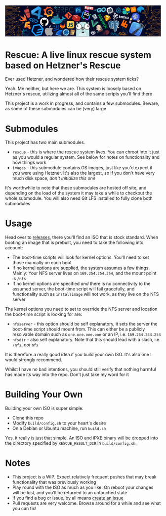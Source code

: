 ![](https://github.com/td512/td512/raw/master/header_.png)


# Rescue: A live linux rescue system based on Hetzner's Rescue 

Ever used Hetzner, and wondered how their rescue system ticks? 

Yeah. Me neither, but here we are. This system is loosely based on Hetzner's rescue, utilizing almost all of the same scripts you'll find there

This project is a work in progress, and contains a few submodules. Beware, as some of these submodules can be (very) large

# Submodules

This project has two main submodules. 
- `rescue` - this is where the rescue system lives. You can chroot into it just as you would a regular system. See below for notes on functionality and how things work
- `images` - this submodule contains OS images, just like you'd expect if you were using Hetzner. It's also the largest, so if you don't have very much disk space, *don't initialize this one*

It's worthwhile to note that these submodules are hosted off site, and depending on the load of the system it may take a while to checkout the whole submodule. You will also need Git LFS installed to fully clone both submodules

# Usage

Head over to [releases](https://github.com/td512/rescue/releases), there you'll find an ISO that is stock standard. When booting an image that is prebuilt, you need to take the following into account:

- The boot-time scripts will look for kernel options. You'll need to set those manually on each boot
- If no kernel options are supplied, the system assumes a few things. Mainly: Your NFS server lives on `169.254.254.254`, and the mount point is `/nfs`
- If no kernel options are specified *and* there is no connectivity to the assumed server, the boot-time script will fail gracefully, and functionality such as `installimage` will not work, as they live on the NFS server

The kernel options you need to set to override the NFS server and location the boot-time script is looking for are:
- `nfsserver` - this option should be self explanatory, it sets the server the boot-time script should mount from. This can either be a publicly resolvable domain such as `one.one.one.one` or an IP, i.e. `169.254.254.254`
- `nfsdir` - also self explanatory. Note that this should lead with a slash, i.e. `/nfs`, *not* `nfs`

It is therefore a really good idea if you build your own ISO. It's also one I would strongly recommend. 

Whilst I have no bad intentions, you should still verify that nothing harmful has made its way into the repo. Don't just take my word for it

# Building Your Own
Building your own ISO is super simple:
- Clone this repo
- Modify `build/config.sh` to your heart's desire
- On a Debian or Ubuntu machine, run `build.sh`

Yes, it really is just that simple. An ISO and iPXE binary will be dropped into the directory specified by `RESCUE_RESULT_DIR` in `build/config.sh`.

# Notes

- This project is a WIP. Expect relatively frequent pushes that may break functionality that was previously working
- Play round with the ISO as much as you like. On reboot your changes will be lost, and you'll be returned to an untouched state
- If you find a bug or issue, by all means [create an issue](https://github.com/td512/issues)
- Pull requests are very welcome. Browse around for a while and see what you can fix!
